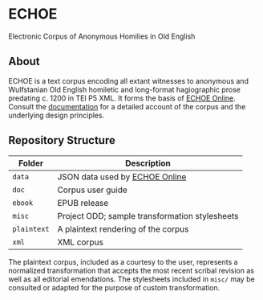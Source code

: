 # ECHOE

Electronic Corpus of Anonymous Homilies in Old English

## About

ECHOE is a text corpus encoding all extant witnesses to anonymous and Wulfstanian Old English homiletic and long-format hagiographic prose predating c. 1200 in TEI P5 XML. It forms the basis of [ECHOE Online](https://echoe.uni-goettingen.de). Consult the [documentation](doc/documentation.pdf) for a detailed account of the corpus and the underlying design principles.

## Repository Structure

| Folder      |	Description						   						           |
| ----------- |	------------------------------------------------------------------ |
| `data`      |	JSON data used by [ECHOE Online](https://echoe.uni-goettingen.de)  |
| `doc`	      |	Corpus user guide												   |
| `ebook`     |	EPUB release							   						   |
| `misc`      |	Project ODD; sample transformation stylesheets					   |
| `plaintext` |	A plaintext rendering of the corpus					               |
| `xml`	      |	XML corpus							                               |

The plaintext corpus, included as a courtesy to the user, represents a normalized transformation that accepts the most recent scribal revision as well as all editorial emendations. The stylesheets included in `misc/` may be consulted or adapted for the purpose of custom transformation.
